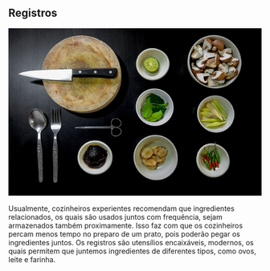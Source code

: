 ## Registros

![](../assets/registro.jpg)

Usualmente, cozinheiros experientes recomendam que ingredientes relacionados, os quais são usados juntos com frequência, sejam armazenados também proximamente. Isso faz com que os cozinheiros percam menos tempo no preparo de um prato, pois poderão pegar os ingredientes juntos. Os registros são utensílios encaixáveis, modernos, os quais permitem que juntemos ingredientes de diferentes tipos, como ovos, leite e farinha.
